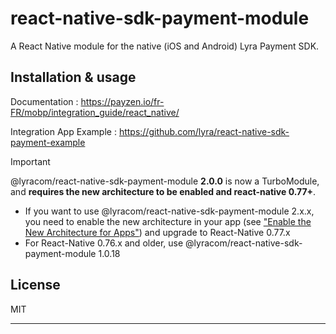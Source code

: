 # react-native-sdk-payment-module

A React Native module for the native (iOS and Android) Lyra Payment SDK.

## Installation & usage

Documentation : https://payzen.io/fr-FR/mobp/integration_guide/react_native/

Integration App Example : https://github.com/lyra/react-native-sdk-payment-example

> [!IMPORTANT]
> @lyracom/react-native-sdk-payment-module **2.0.0** is now a TurboModule, and **requires the new architecture to be enabled and react-native 0.77+**.
>
> - If you want to use @lyracom/react-native-sdk-payment-module 2.x.x, you need to enable the new architecture in your app (see ["Enable the New Architecture for Apps"](https://github.com/reactwg/react-native-new-architecture/blob/main/docs/enable-apps.md)) and upgrade to React-Native 0.77.x
> - For React-Native 0.76.x and older, use @lyracom/react-native-sdk-payment-module 1.0.18

## License

MIT

---
